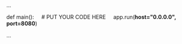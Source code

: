 ...  

def main():
&nbsp;&nbsp;&nbsp;&nbsp;# PUT YOUR CODE HERE
&nbsp;&nbsp;&nbsp;&nbsp;app.run(**host="0.0.0.0", port=8080**)

...  